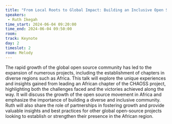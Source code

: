 ```yaml
---
title: "From Local Roots to Global Impact: Building an Inclusive Open Source Community in Africa"
speakers:
 - Ruth Ikegah
time_start: 2024-06-04 09:20:00
time_end: 2024-06-04 09:50:00
room: 
track: Keynote
day: 2
timeslot: 2
room: Melody
---
```


The rapid growth of the global open source community has led to the expansion of numerous projects, including the establishment of chapters in diverse regions such as Africa. This talk will explore the unique experiences and insights gained from leading an African chapter of the CHAOSS project, highlighting both the challenges faced and the victories achieved along the way. It will discuss the growth of the open source movement in Africa and emphasize the importance of building a diverse and inclusive community. Ruth will also share the role of partnerships in fostering growth and provide valuable insights and best practices for other global open-source projects looking to establish or strengthen their presence in the African region.